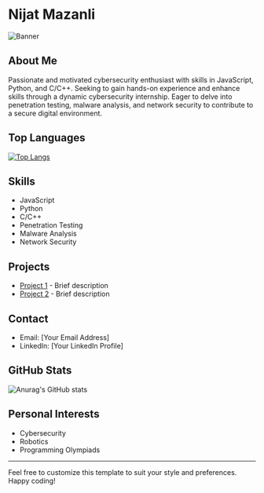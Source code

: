 # Nijat Mazanli

![Banner](your-banner-image-url)

## About Me
Passionate and motivated cybersecurity enthusiast with skills in JavaScript, Python, and C/C++. Seeking to gain hands-on experience and enhance skills through a dynamic cybersecurity internship. Eager to delve into penetration testing, malware analysis, and network security to contribute to a secure digital environment.

## Top Languages
[![Top Langs](https://github-readme-stats.vercel.app/api/top-langs/?username=nijatmazanli)](https://github.com/nijatmazanli/E-Commerical)

## Skills
- JavaScript
- Python
- C/C++
- Penetration Testing
- Malware Analysis
- Network Security

## Projects
- [Project 1](project-1-url) - Brief description
- [Project 2](project-2-url) - Brief description

## Contact
- Email: [Your Email Address]
- LinkedIn: [Your LinkedIn Profile]

## GitHub Stats
![Anurag's GitHub stats](https://github-readme-stats.vercel.app/api?username=nijatmazanli&show_icons=true&theme=radical)

## Personal Interests
- Cybersecurity
- Robotics
- Programming Olympiads

---

Feel free to customize this template to suit your style and preferences. Happy coding!
